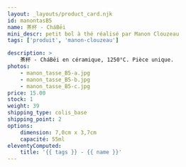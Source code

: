 ```yaml
---
layout: _layouts/product_card.njk
id: manontasB5
name: 茶杯 - CháBēi
mini_descr: petit bol à thé réalisé par Manon Clouzeau
tags: ['produit', 'manon-clouzeau']

description: >
    茶杯 - CháBēi en céramique, 1250°C. Pièce unique.
photos:
    - manon_tasse_B5-a.jpg
    - manon_tasse_B5-b.jpg
    - manon_tasse_B5-c.jpg
price: 15.00
stock: 1
weight: 39
shipping_type: colis_base
shipping_point: 2
options:
    dimension: 7,0cm x 3,7cm
    capacité: 55ml
eleventyComputed:
    title: '{{ tags }} - {{ name }}'
---
```

